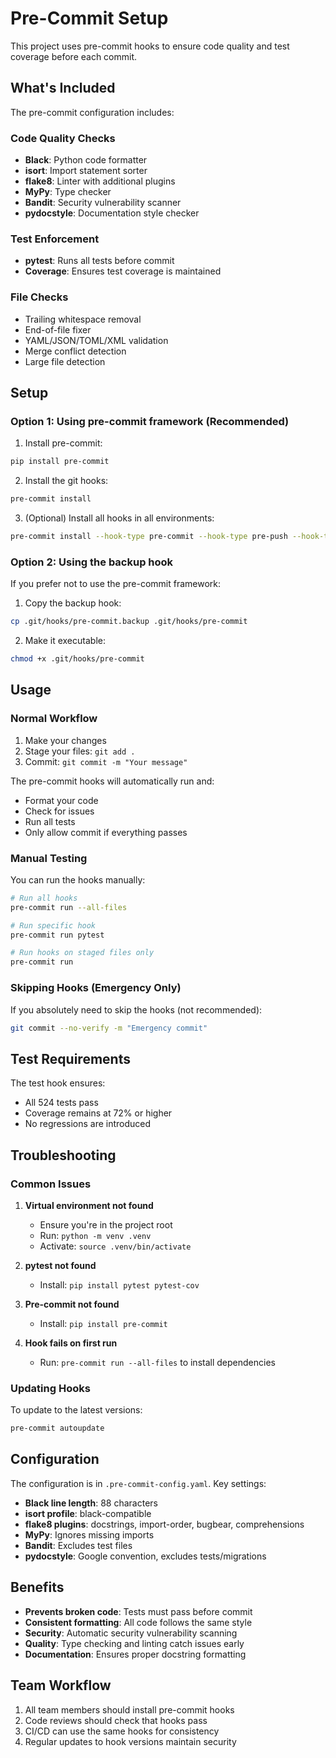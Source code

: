 # Pre-Commit Setup

This project uses pre-commit hooks to ensure code quality and test coverage before each commit.

## What's Included

The pre-commit configuration includes:

### Code Quality Checks
- **Black**: Python code formatter
- **isort**: Import statement sorter
- **flake8**: Linter with additional plugins
- **MyPy**: Type checker
- **Bandit**: Security vulnerability scanner
- **pydocstyle**: Documentation style checker

### Test Enforcement
- **pytest**: Runs all tests before commit
- **Coverage**: Ensures test coverage is maintained

### File Checks
- Trailing whitespace removal
- End-of-file fixer
- YAML/JSON/TOML/XML validation
- Merge conflict detection
- Large file detection

## Setup

### Option 1: Using pre-commit framework (Recommended)

1. Install pre-commit:
```bash
pip install pre-commit
```

2. Install the git hooks:
```bash
pre-commit install
```

3. (Optional) Install all hooks in all environments:
```bash
pre-commit install --hook-type pre-commit --hook-type pre-push --hook-type commit-msg
```

### Option 2: Using the backup hook

If you prefer not to use the pre-commit framework:

1. Copy the backup hook:
```bash
cp .git/hooks/pre-commit.backup .git/hooks/pre-commit
```

2. Make it executable:
```bash
chmod +x .git/hooks/pre-commit
```

## Usage

### Normal Workflow

1. Make your changes
2. Stage your files: `git add .`
3. Commit: `git commit -m "Your message"`

The pre-commit hooks will automatically run and:
- Format your code
- Check for issues
- Run all tests
- Only allow commit if everything passes

### Manual Testing

You can run the hooks manually:

```bash
# Run all hooks
pre-commit run --all-files

# Run specific hook
pre-commit run pytest

# Run hooks on staged files only
pre-commit run
```

### Skipping Hooks (Emergency Only)

If you absolutely need to skip the hooks (not recommended):

```bash
git commit --no-verify -m "Emergency commit"
```

## Test Requirements

The test hook ensures:
- All 524 tests pass
- Coverage remains at 72% or higher
- No regressions are introduced

## Troubleshooting

### Common Issues

1. **Virtual environment not found**
   - Ensure you're in the project root
   - Run: `python -m venv .venv`
   - Activate: `source .venv/bin/activate`

2. **pytest not found**
   - Install: `pip install pytest pytest-cov`

3. **Pre-commit not found**
   - Install: `pip install pre-commit`

4. **Hook fails on first run**
   - Run: `pre-commit run --all-files` to install dependencies

### Updating Hooks

To update to the latest versions:

```bash
pre-commit autoupdate
```

## Configuration

The configuration is in `.pre-commit-config.yaml`. Key settings:

- **Black line length**: 88 characters
- **isort profile**: black-compatible
- **flake8 plugins**: docstrings, import-order, bugbear, comprehensions
- **MyPy**: Ignores missing imports
- **Bandit**: Excludes test files
- **pydocstyle**: Google convention, excludes tests/migrations

## Benefits

- **Prevents broken code**: Tests must pass before commit
- **Consistent formatting**: All code follows the same style
- **Security**: Automatic security vulnerability scanning
- **Quality**: Type checking and linting catch issues early
- **Documentation**: Ensures proper docstring formatting

## Team Workflow

1. All team members should install pre-commit hooks
2. Code reviews should check that hooks pass
3. CI/CD can use the same hooks for consistency
4. Regular updates to hook versions maintain security
